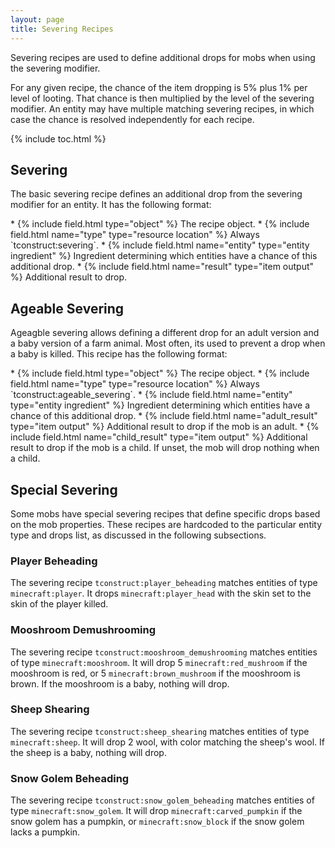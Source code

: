 ```yaml
---
layout: page
title: Severing Recipes
---
```

Severing recipes are used to define additional drops for mobs when using the severing modifier.

For any given recipe, the chance of the item dropping is 5% plus 1% per level of looting. That chance is then multiplied by the level of the severing modifier.
An entity may have multiple matching severing recipes, in which case the chance is resolved independently for each recipe.

{% include toc.html %}

## Severing

The basic severing recipe defines an additional drop from the severing modifier for an entity. It has the following format:

<div class="treeview" markdown=1>
* {% include field.html type="object" %} The recipe object.
    * {% include field.html name="type" type="resource location" %} Always `tconstruct:severing`.
    * {% include field.html name="entity" type="entity ingredient" %} Ingredient determining which entities have a chance of this additional drop.
    * {% include field.html name="result" type="item output" %} Additional result to drop.
</div>

## Ageable Severing

Ageagble severing allows defining a different drop for an adult version and a baby version of a farm animal. Most often, its used to prevent a drop when a baby is killed. This recipe has the following format:

<div class="treeview" markdown=1>
* {% include field.html type="object" %} The recipe object.
    * {% include field.html name="type" type="resource location" %} Always `tconstruct:ageable_severing`.
    * {% include field.html name="entity" type="entity ingredient" %} Ingredient determining which entities have a chance of this additional drop.
    * {% include field.html name="adult_result" type="item output" %} Additional result to drop if the mob is an adult.
    * {% include field.html name="child_result" type="item output" %} Additional result to drop if the mob is a child. If unset, the mob will drop nothing when a child.
</div>

## Special Severing

Some mobs have special severing recipes that define specific drops based on the mob properties. These recipes are hardcoded to the particular entity type and drops list, as discussed in the following subsections.

### Player Beheading

The severing recipe `tconstruct:player_beheading` matches entities of type `minecraft:player`. It drops `minecraft:player_head` with the skin set to the skin of the player killed.

### Mooshroom Demushrooming

The severing recipe `tconstruct:mooshroom_demushrooming` matches entities of type `minecraft:mooshroom`. It will drop 5 `minecraft:red_mushroom` if the mooshroom is red, or 5 `minecraft:brown_mushroom` if the mooshroom is brown. If the mooshroom is a baby, nothing will drop.

### Sheep Shearing

The severing recipe `tconstruct:sheep_shearing` matches entities of type `minecraft:sheep`. It will drop 2 wool, with color matching the sheep's wool. If the sheep is a baby, nothing will drop.

### Snow Golem Beheading

The severing recipe `tconstruct:snow_golem_beheading` matches entities of type `minecraft:snow_golem`. It will drop `minecraft:carved_pumpkin` if the snow golem has a pumpkin, or `minecraft:snow_block` if the snow golem lacks a pumpkin.
